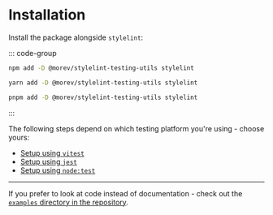 # Installation

Install the package alongside `stylelint`:

::: code-group

```sh [npm]
npm add -D @morev/stylelint-testing-utils stylelint
```

```sh [yarn]
yarn add -D @morev/stylelint-testing-utils stylelint
```

```sh [pnpm]
pnpm add -D @morev/stylelint-testing-utils stylelint
```

:::

The following steps depend on which testing platform you're using - choose yours:

* [Setup using `vitest`](/guide/setup-using-vitest)
* [Setup using `jest`](/guide/setup-using-jest)
* [Setup using `node:test`](/guide/setup-using-node-test)

---

If you prefer to look at code instead of documentation - check out the
[`examples` directory in the repository](https://github.com/morevm/stylelint-testing-library/examples/).
